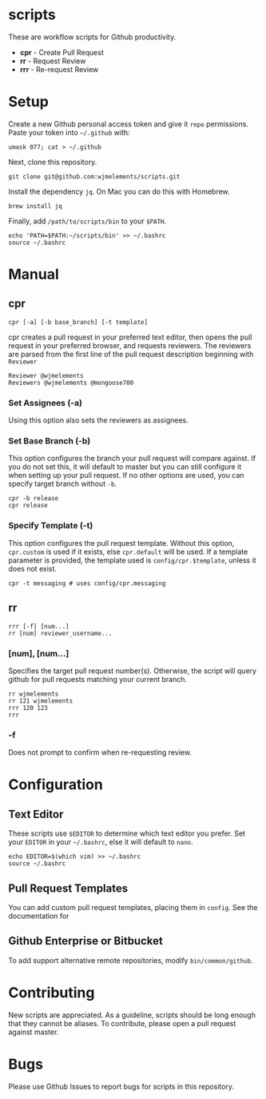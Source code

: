 # scripts
These are workflow scripts for Github productivity.

* **cpr** - Create Pull Request
* **rr** - Request Review
* **rrr** - Re-request Review

# Setup
Create a new Github personal access token and give it `repo` permissions.
Paste your token into `~/.github` with:

    umask 077; cat > ~/.github

Next, clone this repository.

    git clone git@github.com:wjmelements/scripts.git

Install the dependency `jq`. On Mac you can do this with Homebrew.

    brew install jq

Finally, add `/path/to/scripts/bin` to your `$PATH`.

    echo 'PATH=$PATH:~/scripts/bin' >> ~/.bashrc
    source ~/.bashrc

# Manual
## cpr

    cpr [-a] [-b base_branch] [-t template]

cpr creates a pull request in your preferred text editor, then opens the pull request in your preferred browser, and requests reviewers.
The reviewers are parsed from the first line of the pull request description beginning with `Reviewer`

    Reviewer @wjmelements
    Reviewers @wjmelements @mongoose700

### Set Assignees (-a)
Using this option also sets the reviewers as assignees.

### Set Base Branch (-b)
This option configures the branch your pull request will compare against.
If you do not set this, it will default to master but you can still configure it when setting up your pull request.
If no other options are used, you can specify target branch without `-b`.

    cpr -b release
    cpr release

### Specify Template (-t)
This option configures the pull request template.
Without this option, `cpr.custom` is used if it exists, else `cpr.default` will be used.
If a template parameter is provided, the template used is `config/cpr.$template`, unless it does not exist.

    cpr -t messaging # uses config/cpr.messaging

## rr

    rrr [-f] [num...]
    rr [num] reviewer_username...

### [num], [num...]
Specifies the target pull request number(s).
Otherwise, the script will query github for pull requests matching your current branch.

    rr wjmelements
    rr 121 wjmelements
    rrr 120 123
    rrr

### -f
Does not prompt to confirm when re-requesting review.

# Configuration
## Text Editor
These scripts use `$EDITOR` to determine which text editor you prefer.
Set your `EDITOR` in your `~/.bashrc`, else it will default to `nano`.

    echo EDITOR=$(which vim) >> ~/.bashrc
    source ~/.bashrc

## Pull Request Templates
You can add custom pull request templates, placing them in `config`.
See the documentation for

## Github Enterprise or Bitbucket
To add support alternative remote repositories, modify `bin/common/github`.

# Contributing
New scripts are appreciated.
As a guideline, scripts should be long enough that they cannot be aliases.
To contribute, please open a pull request against master.

# Bugs
Please use Github Issues to report bugs for scripts in this repository.
